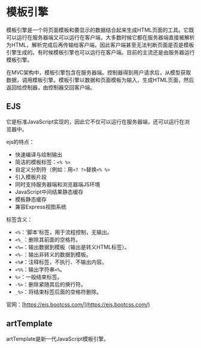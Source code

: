 # 模板引擎 #
模板引擎是一个将页面模板和要显示的数据结合起来生成HTML页面的工具。它既可以运行在服务器端又可以运行在客户端，大多数时候它都在服务器端直接被解析为HTML，解析完成后再传输给客户端，因此客户端甚至无法判断页面是否是模板引擎生成的。有时候模板引擎也可以运行在客户端。目前的主流还是由服务器运行模板引擎。
	
在MVC架构中，模板引擎包含在服务器端。控制器得到用户请求后，从模型获取数据，调用模板引擎。模板引擎以数据和页面模板为输入，生成HTML页面，然后返回给控制器，由控制器交回客户端。
## EJS ##
它是标准JavaScript实现的，因此它不仅可以运行在服务器端，还可以运行在浏览器中。

ejs的特点：

- 快速编译与绘制输出
- 简洁的模板标签：`<% %>`
- 自定义分割符（例如：用`<? ?>`替换`<% %>`
- 引入模板片段
- 同时支持服务器端和浏览器端JS环境
- JavaScript中间结果静态缓存
- 模板静态缓存
- 兼容Express视图系统

标签含义：

- `<%`：‘脚本’标签，用于流程控制，无输出。
- `<%_`：删除其前面的空格符。
- `<%=`：输出数据到模板（输出是转义HTML标签）。
- `<%-`：输出非转义的数据到模板。
- `<%#`：注释标签，不执行、不输出内容。
- `<%%`：输出字符串`<%`。
- `%>`：一般结束标签。
- `-%>`：删除紧随其后的换行符。
- `_%>`：将结束标签后面的空格符删除。

官网：[https://ejs.bootcss.com/](https://ejs.bootcss.com/)


## artTemplate ##
artTemplate是新一代JavaScript模板引擎。
